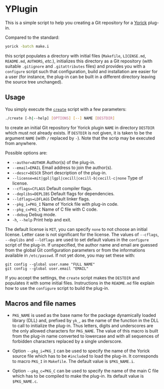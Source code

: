 # YPlugin

This is a simple script to help you creating a Git repository for a
[Yorick](http://yorick.github.com/) plug-in.

Compared to the standard:
```sh
yorick -batch make.i
```
this script populates a directory with initial files (`Makefile`,
`LICENSE.md`, `README.md`, `AUTHORS`, *etc.*), initializes this directory as
a Git repository (with suitable `.gitignore` and `.gitattributes` files)
and provides you with a `configure` script such that configuration, build
and installation are easier for a user (for instance, the plug-in can be
built in a different directory leaving the source tree unchanged).


## Usage

You simply execute the [`create`](./create) script with a few parameters:
```sh
./create [-h|--help] [OPTIONS] [--] NAME [DESTDIR]
```
to create an initial Git repository for Yorick plugin `NAME` in directory
`DESTDIR` which must not already exists.  If `DESTDIR` is not given, it is
taken to be the argument `NAME` (with `/` replaced by `-`).  Note that the
scrip may be executed from anywhere.

Possible options are:
* `--author=AUTHOR`      Author(s) of the plug-in.
* `--email=EMAIL`        Email address to join the author(s).
* `--descr=DESCR`        Short description of the plug-in.
* `--license=mit|gpl|lgpl|cecill|cecill-b|cecill-c|none`
                         Type of license.
* `--cflags=CFLAGS`      Default compiler flags.
* `--deplibs=DEPLIBS`    Default flags for dependencies.
* `--ldflags=LDFLAGS`    Default linker flags.
* `--pkg_i=PKG_I`        Name of Yorick file with plug-in code.
* `--pkg_c=PKG_C`        Name of C file with C code.
* `--debug`              Debug mode.
* `-h`, `--help`         Print help and exit.

The default license is `MIT`, you can specify `none` to not choose an
initial license.  Letter case is not significant for the license.  The
values of `--cflags`, `--deplibs` and `--ldflags` are used to set default
values in the `configure` script of the plug-in.  If unspecified, the
author name and email are guessed from the global Git configuration
parameters or from the informations available in `/etc/passwd`.  If not yet
done, you may set these with:
```
git config --global user.name "FULL NAME"
git config --global user.email "EMAIL"
```
If you accept the settings, the `create` script makes the `DESTDIR` and
populates it with some initial files.  Instructions in the `README.md` file
explain how to use the `configure` script to build the plug-in.


## Macros and file names

* `PKG_NAME` is used as the base name for the package dynamically loaded
  library (DLL) and, prefixed by `yk_`, as the name of the function in the
  DLL to call to initialize the plug-in.  Thus letters, digits and
  underscores are the only allowed characters for `PKG_NAME`.  The value of
  this macro is built from the plug-in name converted to lowercase and
  with all sequences of forbidden characters replaced by a single
  underscore.

* Option `--pkg_i=PKG_I` can be used to specify the name of the Yorick
  source file which has to be `#include`d to load the plug-in.  It
  corresponds to macro `PKG_I` in `Makefile`.  The default value is
  `$PKG_NAME.i`.

* Option `--pkg_c=PKG_C` can be used to specify the name of the main
  C file which has to be compiled to make the plug-in.  Its default value
  is `$PKG_NAME.c`.
